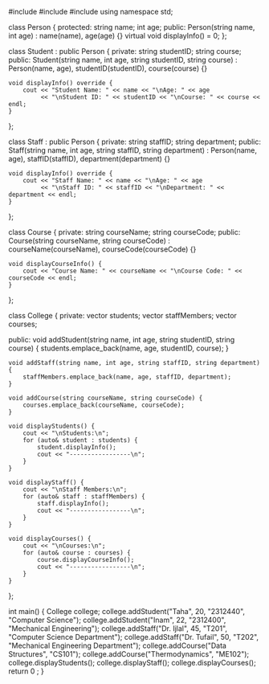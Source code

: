 #include <iostream>
#include <vector>
#include <string>
using namespace std;

class Person {
protected:
    string name;
    int age;
public:
    Person(string name, int age) : name(name), age(age) {}
    virtual void displayInfo() = 0;
};

class Student : public Person {
private:
    string studentID;
    string course;
public:
    Student(string name, int age, string studentID, string course)
        : Person(name, age), studentID(studentID), course(course) {}

    void displayInfo() override {
        cout << "Student Name: " << name << "\nAge: " << age 
             << "\nStudent ID: " << studentID << "\nCourse: " << course << endl;
    }
};

class Staff : public Person {
private:
    string staffID;
    string department;
public:
    Staff(string name, int age, string staffID, string department)
        : Person(name, age), staffID(staffID), department(department) {}

    void displayInfo() override {
        cout << "Staff Name: " << name << "\nAge: " << age 
             << "\nStaff ID: " << staffID << "\nDepartment: " << department << endl;
    }
};

class Course {
private:
    string courseName;
    string courseCode;
public:
    Course(string courseName, string courseCode)
        : courseName(courseName), courseCode(courseCode) {}

    void displayCourseInfo() {
        cout << "Course Name: " << courseName << "\nCourse Code: " << courseCode << endl;
    }
};

class College {
private:
    vector<Student> students;
    vector<Staff> staffMembers;
    vector<Course> courses;

public:
    void addStudent(string name, int age, string studentID, string course) {
        students.emplace_back(name, age, studentID, course);
    }

    void addStaff(string name, int age, string staffID, string department) {
        staffMembers.emplace_back(name, age, staffID, department);
    }

    void addCourse(string courseName, string courseCode) {
        courses.emplace_back(courseName, courseCode);
    }

    void displayStudents() {
        cout << "\nStudents:\n";
        for (auto& student : students) {
            student.displayInfo();
            cout << "-----------------\n";
        }
    }

    void displayStaff() {
        cout << "\nStaff Members:\n";
        for (auto& staff : staffMembers) {
            staff.displayInfo();
            cout << "-----------------\n";
        }
    }

    void displayCourses() {
        cout << "\nCourses:\n";
        for (auto& course : courses) {
            course.displayCourseInfo();
            cout << "-----------------\n";
        }
    }
};

int main() {
    College college;
    college.addStudent("Taha", 20, "2312440", "Computer Science");
    college.addStudent("Inam", 22, "2312400", "Mechanical Engineering");
    college.addStaff("Dr. Ijlal", 45, "T201", "Computer Science Department");
    college.addStaff("Dr. Tufail", 50, "T202", "Mechanical Engineering Department");
    college.addCourse("Data Structures", "CS101");
    college.addCourse("Thermodynamics", "ME102");
    college.displayStudents();
    college.displayStaff();
    college.displayCourses();
    return 0 ; 
}
